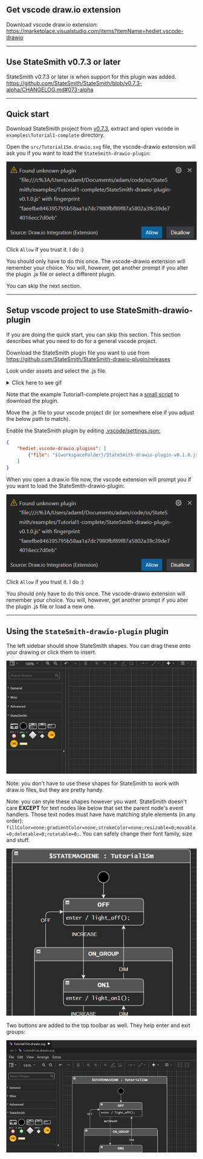 
## Get vscode draw.io extension
Download vscode draw.io extension: https://marketplace.visualstudio.com/items?itemName=hediet.vscode-drawio

---

## Use StateSmith v0.7.3 or later
StateSmith v0.7.3 or later is when support for this plugin was added. https://github.com/StateSmith/StateSmith/blob/v0.7.3-alpha/CHANGELOG.md#073-alpha

---

## Quick start
Download StateSmith project from [v0.7.3](https://github.com/StateSmith/StateSmith/archive/refs/tags/v0.7.3-alpha.zip), extract and open vscode in `examples\Tutorial1-complete` directory.

Open the `src/Tutorial1Sm.drawio.svg` file, the vscode-drawio extension will ask you if you want to load the `StateSmith-drawio-plugin`:

![picture 2](images/vscode-drawio-ask-permission-to-load.png)  

Click `Allow` if you trust it. I do :)

You should only have to do this once. The vscode-drawio extension will remember your choice. You will, however, get another prompt if you alter the plugin .js file or select a different plugin.

You can skip the next section.

---

## Setup vscode project to use StateSmith-drawio-plugin
If you are doing the quick start, you can skip this section. This section describes what you need to do for a general vscode project.

Download the StateSmith plugin file you want to use from https://github.com/StateSmith/StateSmith-drawio-plugin/releases

Look under assets and select the .js file.

<details>
  <summary>Click here to see gif</summary>

![picture 1](images/getting-the-asset.gif)  
</details>

Note that the example Tutorial1-complete project has a [small script](https://github.com/StateSmith/StateSmith/blob/63090d992be5be33abf1086d57664be0999421fd/examples/Tutorial1-complete/get-vscode-drawio-plugin.sh) to download the plugin.

Move the .js file to your vscode project dir (or somewhere else if you adjust the below path to match).

Enable the StateSmith plugin by editing [.vscode/settings.json:](https://github.com/StateSmith/StateSmith/blob/63090d992be5be33abf1086d57664be0999421fd/examples/Tutorial1-complete/.vscode/settings.json)
```json
{
    "hediet.vscode-drawio.plugins": [
        {"file": "${workspaceFolder}/StateSmith-drawio-plugin-v0.1.0.js"}
    ]
}
```

When you open a draw.io file now, the vscode extension will prompt you if you want to load the StateSmith-drawio-plugin:

![picture 2](images/vscode-drawio-ask-permission-to-load.png)  

Click `Allow` if you trust it. I do :)

You should only have to do this once. The vscode-drawio extension will remember your choice. You will, however, get another prompt if you alter the plugin .js file or load a new one.

---

## Using the `StateSmith-drawio-plugin` plugin

The left sidebar should show StateSmith shapes. You can drag these onto your drawing or click them to insert.

![](images/drag-shapes-from-sidebar.gif)

Note: you don't have to use these shapes for StateSmith to work with draw.io files, but they are pretty handy.

Note: you can style these shapes however you want. StateSmith doesn't care **EXCEPT** for text nodes like below that set the parent node's event handlers. Those text nodes must have have matching style elements (in any order): `fillColor=none;gradientColor=none;strokeColor=none;resizable=0;movable=0;deletable=0;rotatable=0;`. You can safely change their font family, size and stuff.

![](./images/inner-text-node-styling.gif)

Two buttons are added to the top toolbar as well. They help enter and exit groups:

![](./images/enter-exit-groups.gif)


